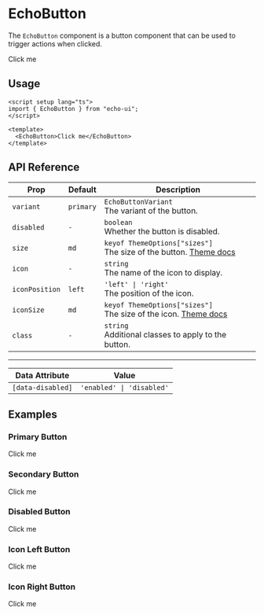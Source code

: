 <script setup>
import { DemoCard } from '../UI/DemoCard';
import { EchoButton } from "../../../src/index.ts";
</script>


# EchoButton

The `EchoButton` component is a button component that can be used to trigger actions when clicked.


<DemoCard>
  <EchoButton>Click me</EchoButton>
</DemoCard>

## Usage

```vue
<script setup lang="ts">
import { EchoButton } from "echo-ui";
</script>

<template>
  <EchoButton>Click me</EchoButton>
</template>
```

## API Reference

| Prop          | Default   | Description                                                                                |
|---------------|-----------|--------------------------------------------------------------------------------------------|
| `variant`     | `primary` | `EchoButtonVariant` <br> The variant of the button.                                        |
| `disabled`    | `-`       | `boolean` <br> Whether the button is disabled.                                             |
| `size`        | `md`      | `keyof ThemeOptions["sizes"]` <br> The size of the button. [Theme docs](../theme/index.md) |
| `icon`        | `-`       | `string` <br> The name of the icon to display.                                             |
| `iconPosition`| `left`    | `'left' \| 'right'` <br> The position of the icon.                                         |
| `iconSize`    | `md`      | `keyof ThemeOptions["sizes"]` <br> The size of the icon. [Theme docs](../theme/index.md)   |
| `class`       | `-`       | `string` <br> Additional classes to apply to the button.                                   |

---

| Data Attribute | Value |
|----------------|------------------------------|
| `[data-disabled]` | `'enabled' \| 'disabled'` |

## Examples

### Primary Button

<DemoCard>
  <EchoButton>Click me</EchoButton>
</DemoCard>

### Secondary Button

<DemoCard card-classes="bg-[var(--echo-ui-secondary)]">
  <EchoButton variant="secondary">Click me</EchoButton>
</DemoCard>

### Disabled Button

<DemoCard>
  <EchoButton disabled>Click me</EchoButton>
</DemoCard>

### Icon Left Button

<DemoCard>
  <EchoButton icon="check">Click me</EchoButton>
</DemoCard>

### Icon Right Button

<DemoCard>
  <EchoButton icon="check" icon-position="right">Click me</EchoButton>
</DemoCard>

